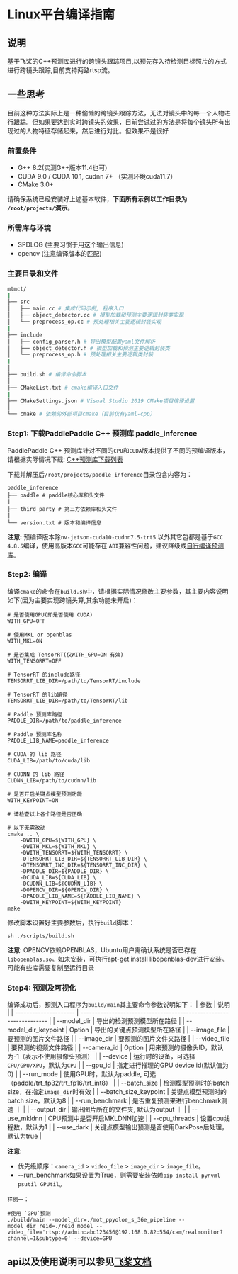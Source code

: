 # Linux平台编译指南

## 说明
基于飞桨的C++预测库进行的跨镜头跟踪项目,以预先存入待检测目标照片的方式进行跨镜头跟踪,目前支持两路rtsp流。
## 一些思考
目前这种方法实际上是一种偷懒的跨镜头跟踪方法，无法对镜头中的每一个人物进行跟踪。但如果要达到实时跨镜头的效果，目前尝试过的方法是将每个镜头所有出现过的人物特征存储起来，然后进行对比。但效果不是很好

### 前置条件
* G++ 8.2(实测G++版本11.4也可)
* CUDA 9.0 / CUDA 10.1, cudnn 7+ （实测环境cuda11.7）
* CMake 3.0+

请确保系统已经安装好上述基本软件，**下面所有示例以工作目录为 `/root/projects/`演示**。
### 所需库与环境
* SPDLOG (主要习惯于用这个输出信息)
* opencv (注意编译版本的匹配)

### 主要目录和文件

```bash
mtmct/
|
├── src
│   ├── main.cc # 集成代码示例, 程序入口
│   ├── object_detector.cc # 模型加载和预测主要逻辑封装类实现
│   └── preprocess_op.cc # 预处理相关主要逻辑封装实现
|
├── include
│   ├── config_parser.h # 导出模型配置yaml文件解析
│   ├── object_detector.h # 模型加载和预测主要逻辑封装类
│   └── preprocess_op.h # 预处理相关主要逻辑类封装
|
│
├── build.sh # 编译命令脚本
│
├── CMakeList.txt # cmake编译入口文件
|
├── CMakeSettings.json # Visual Studio 2019 CMake项目编译设置
│
└── cmake # 依赖的外部项目cmake（目前仅有yaml-cpp）

```


### Step1: 下载PaddlePaddle C++ 预测库 paddle_inference

PaddlePaddle C++ 预测库针对不同的`CPU`和`CUDA`版本提供了不同的预编译版本，请根据实际情况下载:  [C++预测库下载列表](https://paddleinference.paddlepaddle.org.cn/user_guides/download_lib.html)


下载并解压后`/root/projects/paddle_inference`目录包含内容为：
```
paddle_inference
├── paddle # paddle核心库和头文件
|
├── third_party # 第三方依赖库和头文件
|
└── version.txt # 版本和编译信息
```

**注意:** 预编译版本除`nv-jetson-cuda10-cudnn7.5-trt5` 以外其它包都是基于`GCC 4.8.5`编译，使用高版本`GCC`可能存在 `ABI`兼容性问题，建议降级或[自行编译预测库](https://www.paddlepaddle.org.cn/documentation/docs/zh/advanced_guide/inference_deployment/inference/build_and_install_lib_cn.html)。


### Step2: 编译

编译`cmake`的命令在`build.sh`中，请根据实际情况修改主要参数，其主要内容说明如下(因为主要实现跨镜头算,其余功能未开启)：

```
# 是否使用GPU(即是否使用 CUDA)
WITH_GPU=OFF

# 使用MKL or openblas
WITH_MKL=ON

# 是否集成 TensorRT(仅WITH_GPU=ON 有效)
WITH_TENSORRT=OFF

# TensorRT 的include路径
TENSORRT_LIB_DIR=/path/to/TensorRT/include

# TensorRT 的lib路径
TENSORRT_LIB_DIR=/path/to/TensorRT/lib

# Paddle 预测库路径
PADDLE_DIR=/path/to/paddle_inference

# Paddle 预测库名称
PADDLE_LIB_NAME=paddle_inference

# CUDA 的 lib 路径
CUDA_LIB=/path/to/cuda/lib

# CUDNN 的 lib 路径
CUDNN_LIB=/path/to/cudnn/lib

# 是否开启关键点模型预测功能
WITH_KEYPOINT=ON

# 请检查以上各个路径是否正确

# 以下无需改动
cmake .. \
    -DWITH_GPU=${WITH_GPU} \
    -DWITH_MKL=${WITH_MKL} \
    -DWITH_TENSORRT=${WITH_TENSORRT} \
    -DTENSORRT_LIB_DIR=${TENSORRT_LIB_DIR} \
    -DTENSORRT_INC_DIR=${TENSORRT_INC_DIR} \
    -DPADDLE_DIR=${PADDLE_DIR} \
    -DCUDA_LIB=${CUDA_LIB} \
    -DCUDNN_LIB=${CUDNN_LIB} \
    -DOPENCV_DIR=${OPENCV_DIR} \
    -DPADDLE_LIB_NAME=${PADDLE_LIB_NAME} \
    -DWITH_KEYPOINT=${WITH_KEYPOINT}
make

```

修改脚本设置好主要参数后，执行`build`脚本：
 ```shell
 sh ./scripts/build.sh
 ```

**注意**: OPENCV依赖OPENBLAS，Ubuntu用户需确认系统是否已存在`libopenblas.so`。如未安装，可执行apt-get install libopenblas-dev进行安装。可能有些库需要复制至运行目录

### Step4: 预测及可视化
编译成功后，预测入口程序为`build/main`其主要命令参数说明如下：
| 参数                  | 说明                                                               |
| --------------------- | ------------------------------------------------------------------ |
| --model_dir           | 导出的检测预测模型所在路径                                         |
| --model_dir_keypoint  | Option                                                             | 导出的关键点预测模型所在路径                         |
| --image_file          | 要预测的图片文件路径                                               |
| --image_dir           | 要预测的图片文件夹路径                                             |
| --video_file          | 要预测的视频文件路径                                               |
| --camera_id           | Option                                                             | 用来预测的摄像头ID，默认为-1（表示不使用摄像头预测） |
| --device              | 运行时的设备，可选择`CPU/GPU/XPU`，默认为`CPU`                     |
| --gpu_id              | 指定进行推理的GPU device id(默认值为0)                             |
| --run_mode            | 使用GPU时，默认为paddle, 可选（paddle/trt_fp32/trt_fp16/trt_int8） |
| --batch_size          | 检测模型预测时的batch size，在指定`image_dir`时有效                |
| --batch_size_keypoint | 关键点模型预测时的batch size，默认为8                              |
| --run_benchmark       | 是否重复预测来进行benchmark测速 ｜                                 |
| --output_dir          | 输出图片所在的文件夹, 默认为output ｜                              |
| --use_mkldnn          | CPU预测中是否开启MKLDNN加速                                        |
| --cpu_threads         | 设置cpu线程数，默认为1                                             |
| --use_dark            | 关键点模型输出预测是否使用DarkPose后处理，默认为true               |

**注意**:
- 优先级顺序：`camera_id` > `video_file` > `image_dir` > `image_file`。
- --run_benchmark如果设置为True，则需要安装依赖`pip install pynvml psutil GPUtil`。

`样例一`：

```shell
#使用 `GPU`预测
./build/main --model_dir=./mot_ppyoloe_s_36e_pipeline --model_dir_reid=./reid_model --video_file='rtsp://admin:abc123456@192.168.0.82:554/cam/realmonitor?channel=1&subtype=0' --device=GPU

```

## api以及使用说明可以参见[飞桨文档](https://www.paddlepaddle.org.cn/inference/v2.5/guides/introduction/index_intro.html)

